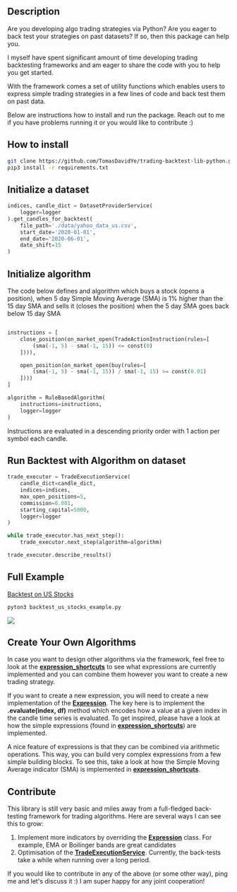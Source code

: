 ## Description
Are you developing algo trading strategies via Python? Are you eager to back test your strategies on past datasets?
If so, then this package can help you.

I myself have spent significant amount of time developing trading backtesting frameworks and am eager to share the code with you to help you get started.

With the framework comes a set of utility functions which enables users to express simple trading strategies in a few lines of code and back test them on past data. 

Below are instructions how to install and run the package. Reach out to me if you have problems running it or you would like to contribute :)

## How to install
```bash
git clone https://github.com/TomasDavidYe/trading-backtest-lib-python.git;
pip3 install -r requirements.txt
```
 

## Initialize a dataset
```python
indices, candle_dict = DatasetProviderService(
    logger=logger
).get_candles_for_backtest(
    file_path='./data/yahoo_data_us.csv',
    start_date='2020-01-01',
    end_date='2020-06-01',
    date_shift=15
)
```

## Initialize algorithm
The code below defines and algorithm which buys a stock (opens a position), when 5 day Simple Moving Average (SMA) is 1% higher than the 15 day SMA and sells it (closes the position) when the 5 day SMA goes back below 15 day SMA 


```python

instructions = [
    close_position(on_market_open(TradeActionInstruction(rules=[
        (sma(-1, 5) - sma(-1, 15)) <= const(0)
    ]))),

    open_position(on_market_open(buy(rules=[
        (sma(-1, 5) - sma(-1, 15)) / sma(-1, 15) >= const(0.01)
    ])))
]

algorithm = RuleBasedAlgorithm(
    instructions=instructions,
    logger=logger
)
```

Instructions are evaluated in a descending priority order with 1 action per symbol each candle.

## Run Backtest with Algorithm on dataset
```python
trade_executor = TradeExecutionService(
    candle_dict=candle_dict,
    indices=indices,
    max_open_positions=5,
    commission=0.001,
    starting_capital=5000,
    logger=logger
)

while trade_executor.has_next_step():
    trade_executor.next_step(algorithm=algorithm)

trade_executor.describe_results()
```

## Full Example
[Backtest on US Stocks](./backtest_us_stocks_example.py)
```bash
pyton3 backtest_us_stocks_example.py
```

![](https://i.imgur.com/YTQKRYB.png)

## Create Your Own Algorithms
In case you want to design other algorithms via the framework, feel free to look at the [**expression_shortcuts**](./backtest_execution/expressions/expression_shortcuts.py) to see what expressions are currently implemented and you can combine them however you want to create a new trading strategy. 

If you want to create a new expression, you will need to create a new implementation of the [**Expression**](./backtest_execution/expressions/Expression.py). The key here is to implement the **.evaluate(index, df)** method which encodes how a value at a given index in the candle time series is evaluated. To get inspired, please have a look at how the simple expressions (found in [**expression_shortcuts**](./backtest_execution/expressions/expression_shortcuts.py)) are implemented. 

A nice feature of expressions is that they can be combined via arithmetic operations. This way, you can build very complex expressions from a few simple building blocks. To see this, take a look at how the Simple Moving Average indicator (SMA) is implemented in [**expression_shortcuts**](./backtest_execution/expressions/expression_shortcuts.py). 
 

## Contribute
This library is still very basic and miles away from a full-fledged back-testing framework for trading algorithms. Here are several ways I can see this to grow:
1. Implement more indicators by overriding the [**Expression**](./backtest_execution/expressions/Expression.py) class. For example, EMA or Boilinger bands are great candidates
1. Optimisation of the [**TradeExecutionService**](./services/TradeExecutionService.py). Currently, the back-tests take a while when running over a long period.

If you would like to contribute in any of the above (or some other way), ping me and let's discuss it :) I am super happy for any joint cooperation!